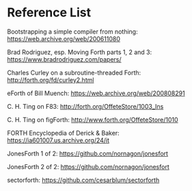 
# Reference List

Bootstrapping a simple compiler from nothing: https://web.archive.org/web/200611080

Brad Rodriguez, esp. Moving Forth parts 1, 2 and 3: https://www.bradrodriguez.com/papers/

Charles Curley on a subroutine-threaded Forth: http://forth.org/fd/curley2.html

eForth of Bill Muench: https://web.archive.org/web/200808291

C. H. Ting on F83: http://forth.org/OffeteStore/1003_Ins

C. H. Ting on figForth: http://www.forth.org/OffeteStore/1010

FORTH Encyclopedia of Derick & Baker: https://ia601007.us.archive.org/24/it

JonesForth 1 of 2: https://github.com/nornagon/jonesfort

JonesForth 2 of 2: https://github.com/nornagon/jonesfort

sectorforth: https://github.com/cesarblum/sectorforth


